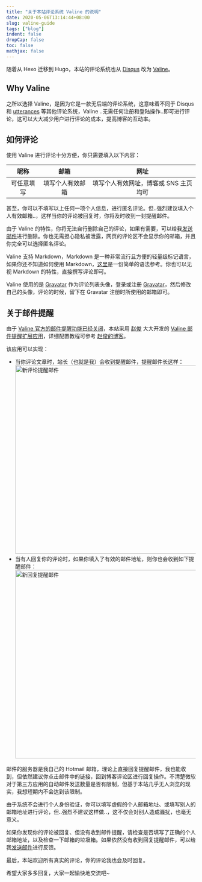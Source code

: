 ```yaml
---
title: "关于本站评论系统 Valine 的说明"
date: 2020-05-06T13:14:44+08:00
slug: valine-guide
tags: ["blog"]
indent: false
dropCap: false
toc: false
mathjax: false
---
```


随着从 Hexo 迁移到 Hugo，本站的评论系统也从 [Disqus](https://disqus.com/) 改为 [Valine](https://valine.js.org/)。

<!--more-->

## Why Valine

之所以选择 Valine，是因为它是一款无后端的评论系统，这意味着不同于 Disqus 和 [utterances](https://github.com/utterance/utterances) 等其他评论系统，Valine ..无需任何注册和登陆操作..即可进行评论，这可以大大减少用户进行评论的成本，提高博客的互动率。

## 如何评论

使用 Valine 进行评论十分方便，你只需要填入以下内容：

|    昵称    |       邮箱       |                 网址                  |
| :--------: | :--------------: | :-----------------------------------: |
| 可任意填写 | 填写个人有效邮箱 | 填写个人有效网址，博客或 SNS 主页均可 |

甚至，你可以不填写以上任何一项个人信息，进行匿名评论。但..强烈建议填入个人有效邮箱..，这样当你的评论被回复时，你将及时收到一封提醒邮件。

由于 Valine 的特性，你将无法自行删除自己的评论，如果有需要，可以给我[发送邮件](mailto:enitxeon@gmail.com)进行删除。你也无需担心隐私被泄露，网页的评论区不会显示你的邮箱，并且你完全可以选择匿名评论。

Valine 支持 Markdown，Markdown 是一种非常流行且方便的轻量级标记语言，如果你还不知道如何使用 Markdown，[这里](https://sspai.com/post/25137)是一份简单的语法参考。你也可以无视 Markdown 的特性，直接撰写评论即可。

Valine 使用的是 [Gravatar](http://cn.gravatar.com/) 作为评论列表头像，登录或注册 [Gravatar](http://cn.gravatar.com/)，然后修改自己的头像，评论的时候，留下在 Gravatar 注册时所使用的邮箱即可。

## 关于邮件提醒

由于 [Valine 官方的邮件提醒功能已经关闭](https://valine.js.org/notify.html)，本站采用 [赵俊](https://github.com/zhaojun1998) 大大开发的 [Valine 邮件提醒扩展应用](https://github.com/zhaojun1998/Valine-Admin)，详细配置教程可参考 [赵俊的博客](http://www.zhaojun.im/hexo-valine-admin/)。

该应用可以实现：

* 当你评论文章时，站长（也就是我）会收到提醒邮件，提醒邮件长这样：
  <img src="/valine-guide/comment.png" width="500"  title="新评论提醒邮件">
* 当有人回复你的评论时，如果你填入了有效的邮件地址，则你也会收到如下提醒邮件：
  <img src="/valine-guide/reply.png" width="500"  title="新回复提醒邮件">

邮件的服务器是我自己的 Hotmail 邮箱，理论上直接回复提醒邮件，我也能收到，但依然建议你点击邮件中的链接，回到博客评论区进行回复操作。不清楚微软对于第三方应用的自动邮件发送数量是否有限制，但基于本站几乎无人浏览的现实，我想短期内不会达到该限制。

由于系统不会进行个人身份验证，你可以填写虚假的个人邮箱地址、或填写别人的邮箱地址进行评论，但..强烈不建议这样做..，这不仅会对别人造成骚扰，也毫无意义。

如果你发现你的评论被回复、但没有收到邮件提醒，请检查是否填写了正确的个人邮箱地址，以及检查一下邮箱的垃圾箱。如果依然没有收到回复提醒邮件，可以给我[发送邮件](mailto:enitxeon@gmail.com)进行反馈。

最后，本站欢迎所有真实的评论，你的评论我也会及时回复。

希望大家多多回复，大家一起愉快地交流吧~